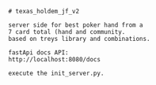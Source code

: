     # texas_holdem_jf_v2
    
    server side for best poker hand from a
    7 card total (hand and community.
    based on treys library and combinations.

    fastApi docs API:
    http://localhost:8080/docs

    execute the init_server.py.